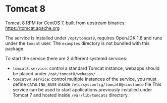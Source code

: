 # Tomcat 8

Tomcat 8 RPM for CentOS 7, built from upstream binaries: https://tomcat.apache.org

The service is installed under `/opt/tomcat8`, requires OpenJDK 1.8 and runs under the `tomcat` user.
The `examples` directory is not bundled with this package.

To start the service there are 2 different systemd services:

- `tomcat8.service`: control a standard Tomcat instance, webapps should be placed under `/opt/tomcat8/webapps/`
- `tomcat8@.service`: control multiple instances of the service, you must define `CATALINA_BASE` inside `/etc/sysconfig/tomcat8@<instance` file
  This service can be used to start applications previously installed under Tomcat 7 and hosted inside `/var/lib/tomcats` directory.


